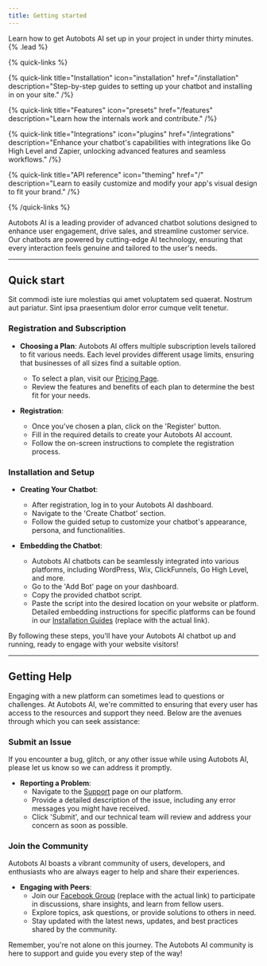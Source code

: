 ```yaml
---
title: Getting started
---
```


Learn how to get Autobots AI set up in your project in under thirty minutes. {% .lead %}

{% quick-links %}

{% quick-link title="Installation" icon="installation" href="/installation" description="Step-by-step guides to setting up your chatbot and installing in on your site." /%}

{% quick-link title="Features" icon="presets" href="/features" description="Learn how the internals work and contribute." /%}

{% quick-link title="Integrations" icon="plugins" href="/integrations" description="Enhance your chatbot's capabilities with integrations like Go High Level and Zapier, unlocking advanced features and seamless workflows." /%}

{% quick-link title="API reference" icon="theming" href="/" description="Learn to easily customize and modify your app's visual design to fit your brand." /%}

{% /quick-links %}

Autobots AI is a leading provider of advanced chatbot solutions designed to enhance user engagement, drive sales, and streamline customer service. Our chatbots are powered by cutting-edge AI technology, ensuring that every interaction feels genuine and tailored to the user's needs.

---

## Quick start

Sit commodi iste iure molestias qui amet voluptatem sed quaerat. Nostrum aut pariatur. Sint ipsa praesentium dolor error cumque velit tenetur.

### Registration and Subscription

- **Choosing a Plan**: Autobots AI offers multiple subscription levels tailored to fit various needs. Each level provides different usage limits, ensuring that businesses of all sizes find a suitable option.
  - To select a plan, visit our [Pricing Page](https://autobots-ai.com/pricing).
  - Review the features and benefits of each plan to determine the best fit for your needs.

- **Registration**:
  - Once you've chosen a plan, click on the 'Register' button.
  - Fill in the required details to create your Autobots AI account.
  - Follow the on-screen instructions to complete the registration process.

### Installation and Setup

- **Creating Your Chatbot**:
  - After registration, log in to your Autobots AI dashboard.
  - Navigate to the 'Create Chatbot' section.
  - Follow the guided setup to customize your chatbot's appearance, persona, and functionalities.

- **Embedding the Chatbot**:
  - Autobots AI chatbots can be seamlessly integrated into various platforms, including WordPress, Wix, ClickFunnels, Go High Level, and more.
  - Go to the 'Add Bot' page on your dashboard.
  - Copy the provided chatbot script.
  - Paste the script into the desired location on your website or platform. Detailed embedding instructions for specific platforms can be found in our [Installation Guides](#) (replace with the actual link).

By following these steps, you'll have your Autobots AI chatbot up and running, ready to engage with your website visitors!

---

## Getting Help

Engaging with a new platform can sometimes lead to questions or challenges. At Autobots AI, we're committed to ensuring that every user has access to the resources and support they need. Below are the avenues through which you can seek assistance:

### Submit an Issue

If you encounter a bug, glitch, or any other issue while using Autobots AI, please let us know so we can address it promptly.

- **Reporting a Problem**:
  - Navigate to the [Support](https://autobots-ai.com/support) page on our platform.
  - Provide a detailed description of the issue, including any error messages you might have received.
  - Click 'Submit', and our technical team will review and address your concern as soon as possible.

### Join the Community

Autobots AI boasts a vibrant community of users, developers, and enthusiasts who are always eager to help and share their experiences.

- **Engaging with Peers**:
  - Join our [Facebook Group](https://facebook.com/autobots-ai) (replace with the actual link) to participate in discussions, share insights, and learn from fellow users.
  - Explore topics, ask questions, or provide solutions to others in need.
  - Stay updated with the latest news, updates, and best practices shared by the community.

Remember, you're not alone on this journey. The Autobots AI community is here to support and guide you every step of the way!